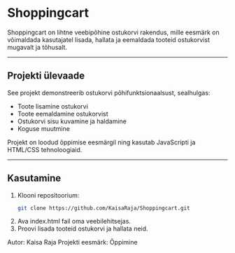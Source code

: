 # Shoppingcart

Shoppingcart on lihtne veebipõhine ostukorvi rakendus, mille eesmärk on võimaldada kasutajatel lisada, hallata ja eemaldada tooteid ostukorvist mugavalt ja tõhusalt.

---

## Projekti ülevaade

See projekt demonstreerib ostukorvi põhifunktsionaalsust, sealhulgas:

- Toote lisamine ostukorvi
- Toote eemaldamine ostukorvist
- Ostukorvi sisu kuvamine ja haldamine
- Koguse muutmine

Projekt on loodud õppimise eesmärgil ning kasutab JavaScripti ja HTML/CSS tehnoloogiaid.

---

## Kasutamine

1. Klooni repositoorium:
   ```bash
   git clone https://github.com/KaisaRaja/Shoppingcart.git
2. Ava index.html fail oma veebilehitsejas.
3. Proovi lisada tooteid ostukorvi ja hallata neid.

Autor: Kaisa Raja 
Projekti eesmärk: Õppimine
